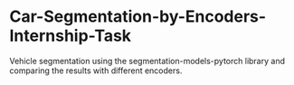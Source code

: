 # Car-Segmentation-by-Encoders-Internship-Task
Vehicle segmentation using the segmentation-models-pytorch library and comparing the results with different encoders.
